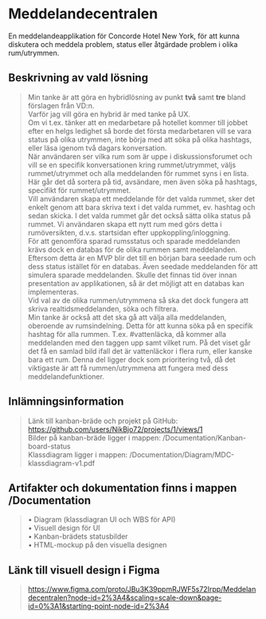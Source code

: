 # Meddelandecentralen
En meddelandeapplikation för Concorde Hotel New York, för att kunna diskutera och meddela problem, status eller åtgärdade problem i olika rum/utrymmen.
## Beskrivning av vald lösning
>Min tanke är att göra en hybridlösning av punkt **två** samt **tre** bland förslagen från VD:n.  
Varför jag vill göra en hybrid är med tanke på UX.   
Om vi t.ex. tänker att en medarbetare på hotellet kommer till jobbet efter en helgs ledighet så borde det första medarbetaren vill se vara status på olika utrymmen, inte börja med att söka på olika hashtags, eller läsa igenom två dagars konversation.   
När användaren ser vilka rum som är uppe i diskussionsforumet och vill se en specifik konversationen kring rummet/utrymmet, väljs rummet/utrymmet och alla meddelanden för rummet syns i en lista. Här går det då sortera på tid, avsändare, men även söka på hashtags, specifikt för rummet/utrymmet.   
Vill användaren skapa ett meddelande för det valda rummet, sker det enkelt genom att bara skriva text i det valda rummet, ev. hashtag och sedan skicka. I det valda rummet går det också sätta olika status på rummet.
Vi användaren skapa ett nytt rum med görs detta i rumöversikten, d.v.s. startsidan efter uppkoppling/inloggning.   
För att genomföra sparad rumsstatus och sparade meddelanden krävs dock en databas för de olika rummen samt meddelanden. Eftersom detta är en MVP blir det till en början bara seedade rum och dess status istället för en databas. Även seedade meddelanden för att simulera sparade meddelanden. Skulle det finnas tid över innan presentation av applikationen, så är det möjligt att en databas kan implementeras.   
Vid val av de olika rummen/utrymmena så ska det dock fungera att skriva realtidsmeddelanden, söka och filtrera.   
Min tanke är också att det ska gå att välja alla meddelanden, oberoende av rumsindelning. Detta för att kunna söka på en specifik hashtag för alla rummen. T.ex. #vattenläcka, då kommer alla meddelanden med den taggen upp samt vilket rum. På det viset går det få en samlad bild ifall det är vattenläckor i flera rum, eller kanske bara ett rum. Denna del ligger dock som prioritering två, då det viktigaste är att få rummen/utrymmena att fungera med dess meddelandefunktioner.

## Inlämningsinformation
>Länk till kanban-bräde och projekt på GitHub: https://github.com/users/NikBjo72/projects/1/views/1   
>Bilder på kanban-bräde ligger i mappen: /Documentation/Kanban-board-status   
>Klassdiagram ligger i mappen: /Documentation/Diagram/MDC-klassdiagram-v1.pdf   

## Artifakter och dokumentation finns i mappen /Documentation
>• Diagram (klassdiagran UI och WBS för API)   
>• Visuell design för UI   
>• Kanban-brädets statusbilder   
>• HTML-mockup på den visuella designen   

## Länk till visuell design i Figma
>https://www.figma.com/proto/JBu3K39ppmRJWF5s72Irpp/Meddelandecentralen?node-id=2%3A4&scaling=scale-down&page-id=0%3A1&starting-point-node-id=2%3A4